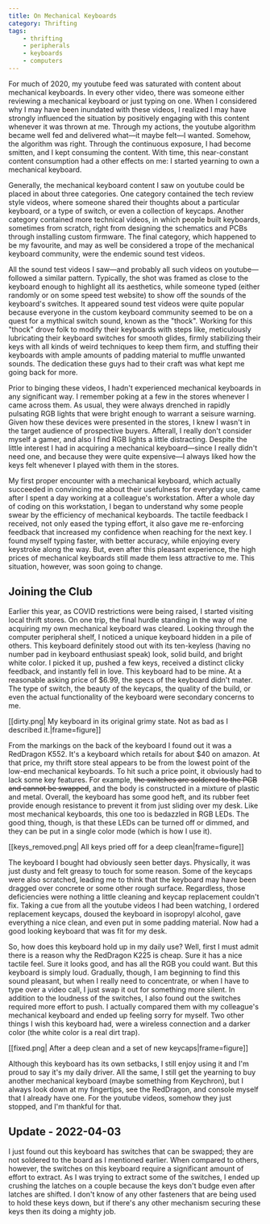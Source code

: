 ```yaml
---
title: On Mechanical Keyboards
category: Thrifting
tags:
    - thrifting
    - peripherals
    - keyboards
    - computers
---
```

 
For much of 2020, my youtube feed was saturated with content about mechanical keyboards. In every other video, there was someone either reviewing a mechanical keyboard or just typing on one. When I considered why I may have been inundated with these videos, I realized I may have strongly influenced the situation by positively engaging with this content whenever it was thrown at me. Through my actions, the youtube algorithm became well fed and delivered what&mdash;it maybe felt&mdash;I wanted. Somehow, the algorithm was right. Through the continuous exposure, I had become smitten, and I kept consuming the content. With time, this near-constant content consumption had a other effects on me: I started yearning to own a mechanical keyboard.
 
<!--more -->
 
Generally, the mechanical keyboard content I saw on youtube could be placed in about three categories. One category contained the tech review style videos, where someone shared their thoughts about a particular keyboard, or a type of switch, or even a collection of keycaps. Another category contained more technical videos, in which people built keyboards, sometimes from scratch, right from designing the schematics and PCBs through installing custom firmware. The final category, which happened to be my favourite, and may as well be considered a trope of the mechanical keyboard community, were the endemic sound test videos. 
 
All the sound test videos I saw&mdash;and probably all such videos on youtube&mdash;followed a similar pattern. Typically, the shot was framed as close to the keyboard enough to highlight all its aesthetics, while someone typed (either randomly or on some speed test website) to show off the sounds of the keyboard's switches. It appeared sound test videos were quite popular because everyone in the custom keyboard community seemed to be on a quest for a mythical switch sound, known as the "thock". Working for this "thock" drove folk to modify their keyboards with steps like, meticulously lubricating their keyboard switches for smooth glides, firmly stabilizing their keys with all kinds of weird techniques to keep them firm, and stuffing their keyboards with ample amounts of padding material to muffle unwanted sounds. The dedication these guys had to their craft was what kept me going back for more.
 
Prior to binging these videos, I hadn't experienced mechanical keyboards in any significant way. I remember poking at a few in the stores whenever I came across them. As usual, they were always drenched in rapidly pulsating RGB lights that were bright enough to warrant a seisure warning. Given how these devices were presented in the stores, I knew I wasn't in the target audience of prospective buyers. Afterall, I really don't consider myself a gamer, and also I find RGB lights a little distracting. Despite the little interest I had in acquiring a mechanical keyboard&mdash;since I really didn't need one, and because they were quite expensive&mdash;I always liked how the keys felt whenever I played with them in the stores.
 
My first proper encounter with a mechanical keyboard, which actually succeeded in convincing me about their usefulness for everyday use, came after I spent a day working at a colleague's workstation. After a whole day of coding on this workstation, I began to understand why some people swear by the efficiency of mechanical keyboards. The tactile feedback I received, not only eased the typing effort, it also gave me re-enforcing feedback that increased my confidence when reaching for the next key. I found myself typing faster, with better accuracy, while enjoying every keystroke along the way. But, even after this pleasant experience, the high prices of mechanical keyboards still made them less attractive to me. This situation, however, was soon going to change.
 
## Joining the Club
Earlier this year, as COVID restrictions were being raised, I started visiting local thrift stores. On one trip, the final hurdle standing in the way of me acquiring my own mechanical keyboard was cleared. Looking through the computer peripheral shelf, I noticed a unique keyboard hidden in a pile of others. This keyboard definitely stood out with its ten-keyless (having no number pad in keyboard enthusiast speak) look, solid build, and bright white color. I picked it up, pushed a few keys, received a distinct clicky feedback, and instantly fell in love. This keyboard had to be mine. At a reasonable asking price of $6.99, the specs of the keyboard didn't mater. The type of switch, the beauty of the keycaps, the quality of the build, or even the actual functionality of the keyboard were secondary concerns to me.


[[dirty.png| My keyboard in its original grimy state. Not as bad as I described it.|frame=figure]]

From the markings on the back of the keyboard I found out it was a RedDragon K552. It's a keyboard which retails for about $40 on amazon. At that price, my thrift store steal appears to be from the lowest point of the low-end mechanical keyboards. To hit such a price point, it obviously had to lack some key features. For example, ~~the switches are soldered to the PCB and cannot be swapped~~, and the body is constructed in a mixture of plastic and metal. Overall, the keyboard has some good heft, and its rubber feet provide enough resistance to prevent it from just sliding over my desk. Like most mechanical keyboards, this one too is bedazzled in RGB LEDs. The good thing, though, is that these LEDs can be turned off or dimmed, and they can be put in a single color mode (which is how I use it).

[[keys_removed.png| All keys pried off for a deep clean|frame=figure]]

 
The keyboard I bought had obviously seen better days. Physically, it was just dusty and felt greasy to touch for some reason. Some of the keycaps were also scratched, leading me to think that the keyboard may have been dragged over concrete or some other rough surface. Regardless, those deficiencies were nothing a little cleaning and keycap replacement couldn't fix. Taking a cue from all the youtube videos I had been watching, I ordered replacement keycaps, doused the keyboard in isopropyl alcohol, gave everything a nice clean, and even put in some padding material. Now had a good looking keyboard that was fit for my desk.
 
So, how does this keyboard hold up in my daily use? Well, first I must admit there is a reason why the RedDragon K225 is cheap. Sure it has a nice tactile feel. Sure it looks good, and has all the RGB you could want. But this keyboard is simply loud. Gradually, though, I am beginning to find this sound pleasant, but when I really need to concentrate, or when I have to type over a video call, I just swap it out for something more silent. In addition to the loudness of the switches, I also found out the switches required more effort to push. I actually compared them with my colleague's mechanical keyboard and ended up feeling sorry for myself. Two other things I wish this keyboard had, were a wireless connection and a darker color (the white color is a real dirt trap).

[[fixed.png| After a deep clean and a set of new keycaps|frame=figure]]

Although this keyboard has its own setbacks, I still enjoy using it and I'm proud to say it's my daily driver. All the same, I still get the yearning to buy another mechanical keyboard (maybe something from Keychron), but I always look down at my fingertips, see the RedDragon, and console myself that I already have one. For the youtube videos, somehow they just stopped, and I'm thankful for that.

## Update - 2022-04-03
I just found out this keyboard has switches that can be swapped; they are not soldered to the board as I mentioned earlier. When compared to others, however, the switches on this keyboard require a significant amount of effort to extract. As I was trying to extract some of the switches, I ended up crushing the latches on a couple because the keys don't budge even after latches are shifted. I don't know of any other fasteners that are being used to hold these keys down, but if there's any other mechanism securing these keys then its doing a mighty job.
 


